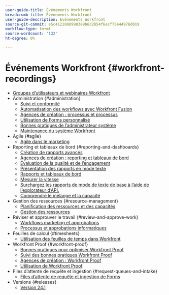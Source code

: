 ```yaml
---
user-guide-title: Événements Workfront
breadcrumb-title: Événements Workfront
user-guide-description: Événements Workfront
source-git-commit: e5c41210809983e9b6d2854f6ecf75e44976d019
workflow-type: tm+mt
source-wordcount: '132'
ht-degree: 0%

---
```



# Événements Workfront {#workfront-recordings}

+ [Groupes d’utilisateurs et webinaires Workfront](overview.md)
+ Administration {#administration}
   + [Suivi et conformité](user-groups/audit-trails-and-compliance.md)
   + [Automatisation des workflows avec Workfront Fusion](user-groups/automating-workflows-with-workfront-fusion.md)
   + [Agences de création : processus et processus](user-groups/creative-agencies-workflows-and-process.md)
   + [Utilisation de Forms personnalisé](user-groups/leveraging-custom-forms.md)
   + [Bonnes pratiques de l’administrateur système](user-groups/system-admin-best-practices.md)
   + [Maintenance du système Workfront](user-groups/workfront-system-maintenance.md)
+ Agile {#agile}
   + [Agile dans le marketing](user-groups/agile-in-marketing.md)
+ Reporting et tableaux de bord {#reporting-and-dashboards}
   + [Création de rapports avancés](user-groups/advanced-reporting.md)
   + [Agences de création : reporting et tableaux de bord](user-groups/creative-agencies-reporting-and-dashboards.md)
   + [Évaluation de la qualité et de l’engagement](webinars/gauging-quality-and-engagement.md)
   + [Présentation des rapports en mode texte](webinars/introduction-to-text-mode-reporting.md)
   + [Rapports et tableaux de bord](user-groups/reporting-and-dashboards.md)
   + [Mesurer la vitesse](webinars/measuring-velocity.md)
   + [Surchargez les rapports de mode de texte de base à l’aide de l’explorateur d’API.](webinars/supercharge-basic-text-mode-reporting-using-the-api-explorer.md)
   + [Comprendre le mélange et la capacité](webinars/understanding-mix-and-capacity.md)
+ Gestion des ressources {#resource-management}
   + [Planification des ressources et des capacités](user-groups/resource-and-capacity-planning.md)
   + [Gestion des ressources](user-groups/resource-management.md)
+ Réviser et approuver le travail {#review-and-approve-work}
   + [Workflows marketing et approbations](user-groups/marketing-workflows-and-approvals.md)
   + [Processus et approbations informatiques](user-groups/it-workflows-and-approvals.md)
+ Feuilles de calcul {#timesheets}
   + [Utilisation des feuilles de temps dans Workfront](user-groups/utilizing-timesheets-in-workfront.md)
+ Workfront Proof {#workfront-proof}
   + [Bonnes pratiques pour optimiser Workfront Proof](webinars/best-practices-to-maximize-workfront-proof.md)
   + [Suivi des bonnes pratiques Workfront Proof](webinars/follow-up-to-workfront-proof-best-practices.md)
   + [Agences de création : Workfront Proof](user-groups/creative-agencies-workfront-proof.md)
   + [Utilisation de Workfront Proof](user-groups/leveraging-workfront-proof.md)
+ Files d’attente de requête et ingestion {#request-queues-and-intake}
   + [Files d’attente de requête et ingestion de Forms](user-groups/request-queues-and-intake-forms.md)
+ Versions {#releases}
   + [Version 24.1](webinars/24-1-release-webinar.md)